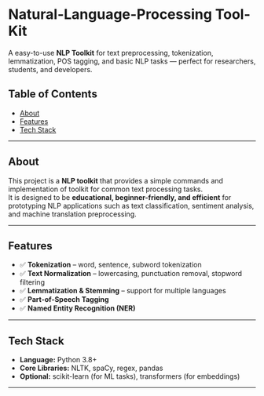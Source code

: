 # Natural-Language-Processing Tool-Kit

A easy-to-use **NLP Toolkit** for text preprocessing, tokenization, lemmatization, POS tagging, and basic NLP tasks — perfect for researchers, students, and developers.

## Table of Contents
- [About](#-about)
- [Features](#-features)
- [Tech Stack](#-tech-stack)
---

## About
This project is a **NLP toolkit** that provides a simple commands and implementation of toolkit for common text processing tasks.  
It is designed to be **educational, beginner-friendly, and efficient** for prototyping NLP applications such as text classification, sentiment analysis, and machine translation preprocessing.

---

## Features
- ✅ **Tokenization** – word, sentence, subword tokenization  
- ✅ **Text Normalization** – lowercasing, punctuation removal, stopword filtering  
- ✅ **Lemmatization & Stemming** – support for multiple languages  
- ✅ **Part-of-Speech Tagging**  
- ✅ **Named Entity Recognition (NER)**  
  
---

##  Tech Stack
- **Language:** Python 3.8+  
- **Core Libraries:** NLTK, spaCy, regex, pandas  
- **Optional:** scikit-learn (for ML tasks), transformers (for embeddings)

---

